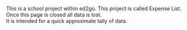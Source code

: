 This is a school project within ed2go.  This project is called Expense List.  Once this page is closed all data is lost.  
It is intended for a quick approximate tally of data.
